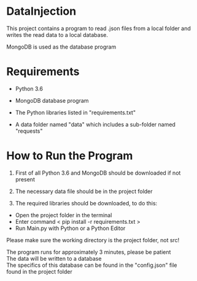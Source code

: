 # DataInjection

This project contains a program to read .json files from a local folder and 
writes the read data to a local database.

MongoDB is used as the database program

# Requirements

* Python 3.6  

* MongoDB database program

* The Python libraries listed in "requirements.txt"  

* A data folder named "data" which includes a sub-folder named "requests"  

# How to Run the Program  

1. First of all Python 3.6 and MongoDB should be downloaded if not present  

2. The necessary data file should be in the project folder  

3. The required libraries should be downloaded, to do this:
* Open the project folder in the terminal  
* Enter command < pip install -r requirements.txt >  
* Run Main.py with Python or a Python Editor  

Please make sure the working directory is the project folder, not src!

The program runs for approximately 3 minutes, please be patient  
The data will be written to a database  
The specifics of this database can be found in the "config.json" file  
found in the project folder

